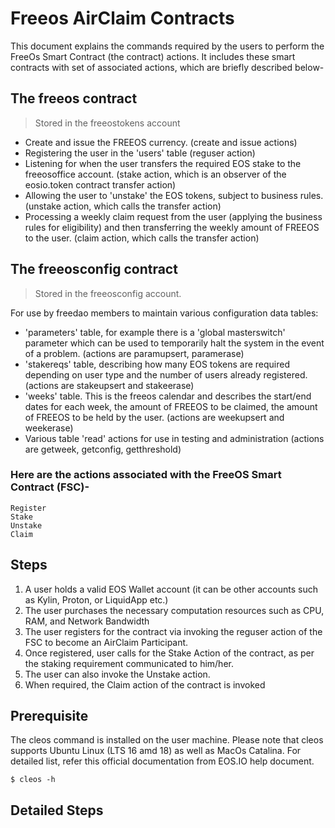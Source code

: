 # Freeos AirClaim Contracts

This document explains the commands required by the users to perform the FreeOs Smart Contract (the contract) actions.
It includes these smart contracts with set of associated actions, which are briefly described below-

## The freeos contract
> Stored in the freeostokens account
- Create and issue the FREEOS currency. (create and issue actions)
- Registering the user in the 'users' table (reguser action)
- Listening for when the user transfers the required EOS stake to the freeosoffice account. (stake action, which is an observer of the eosio.token contract transfer action)
- Allowing the user to 'unstake' the EOS tokens, subject to business rules. (unstake action, which calls the transfer action)
- Processing a weekly claim request from the user (applying the business rules for eligibility) and then transferring the weekly amount of FREEOS to the user. (claim action, which calls the transfer action)

## The freeosconfig contract
> Stored in the freeosconfig account.

For use by freedao members to maintain various configuration data tables:
- 'parameters' table, for example there is a 'global masterswitch' parameter which can be used to temporarily halt the system in the event of a problem. (actions are paramupsert, paramerase)
- 'stakereqs' table, describing how many EOS tokens are required depending on user type and the number of users already registered. (actions are stakeupsert and stakeerase)
- 'weeks' table. This is the freeos calendar and describes the start/end dates for each week, the amount of FREEOS to be claimed, the amount of FREEOS to be held by the user. (actions are weekupsert and weekerase)
- Various table 'read' actions for use in testing and administration (actions are getweek, getconfig, getthreshold)


### Here are the actions associated with the FreeOS Smart Contract (FSC)-
```
Register
Stake
Unstake
Claim
```

## Steps 
1. A user holds a valid EOS Wallet account (it can be other accounts such as Kylin, Proton, or LiquidApp etc.)
2. The user purchases the necessary computation resources such as CPU, RAM, and Network Bandwidth
3. The user registers for the contract via invoking the reguser action of the FSC to become an AirClaim Participant.
4. Once registered, user calls for the Stake Action of the contract, as per the staking requirement communicated to him/her.
5. The user can also invoke the Unstake action.
6. When required, the Claim action of the contract is invoked


## Prerequisite
The cleos command is installed on the user machine. 
Please note that cleos supports Ubuntu Linux (LTS 16 amd 18) as well as MacOs Catalina.
For detailed list, refer this official documentation from EOS.IO help document.
<link>

```
$ cleos -h
```

## Detailed Steps 


